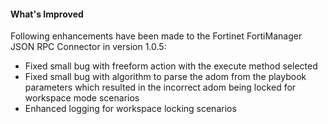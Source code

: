 #### What's Improved

Following enhancements have been made to the Fortinet FortiManager JSON RPC Connector in version 1.0.5: 

* Fixed small bug with freeform action with the execute method selected
* Fixed small bug with algorithm to parse the adom from the playbook parameters which resulted in the incorrect adom being locked for workspace mode scenarios
* Enhanced logging for workspace locking scenarios